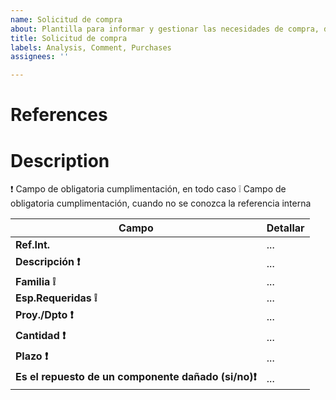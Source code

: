 ```yaml
---
name: Solicitud de compra
about: Plantilla para informar y gestionar las necesidades de compra, de todo tipo
title: Solicitud de compra
labels: Analysis, Comment, Purchases
assignees: ''

---
```


# References

<!-- Una línea por cada URL de las tareas relacionadas -->
<!-- Consultar Procedimiento para Crear Issues: -->
<!-- https://documentation.embention.net/Crear_Issue/latest/index.html -->

<!-- Consultar Procedimiento para crear solicitud de compras -->
<!-- https://documentation.embention.net/Solicitud_de_compra/latest/index.html -->

<!-- Consultar Aclaración de campos de tabla, relación de familias y otras instrucciones de cumplimentación -->
<!-- https://documentation.embention.net/Descripcion_de_campos_template_solicitud_de_compra/latest/index.html -->


# Description	

<!-- Completar los campos para solicitar compra; en caso de comunicar más de una necesidad, si resulta más cómodo, rellenar y pegar tabla de fichero Z:\Unidades compartidas\_General\ Plantilla_solicitud_de-compra.gsheet (recordar crear nuestro propio duplicado del tab original); también se podrá pegar cualquier otro formato, siempre que contenga todos los campos necesarios  -->	


:exclamation:   Campo de obligatoria cumplimentación, en todo caso
:grey_exclamation:   Campo de obligatoria cumplimentación, cuando no se conozca la referencia interna

| Campo | Detallar |
| --- | --- |
| **Ref.Int.** | ... |
| **Descripción :exclamation:** | ... | 
| **Familia :grey_exclamation:** | ... | 
| **Esp.Requeridas :grey_exclamation:**  | ... | 
| **Proy./Dpto :exclamation:** | ... | 
| **Cantidad :exclamation:** | ... | 
| **Plazo :exclamation:** | ... |
| **Es el repuesto de un componente dañado (si/no):exclamation:** | ... |

